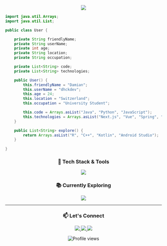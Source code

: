 <div align="center">
  <a href="https://git.io/typing-svg">
    <img src="https://readme-typing-svg.demolab.com/?lines=$whoami;%20dhckdev;welcome+to+my+github&size=40&center=False&height=60&width=500&duration=3000" /></a>
</div>

<div>
  
```java
import java.util.Arrays;
import java.util.List;

public class User {

    private String friendlyName;
    private String userName;
    private int age;
    private String location;
    private String occupation;

    private List<String> code;
    private List<String> technologies;

    public User() {
        this.friendlyName = "Damian";
        this.userName = "dhckdev";
        this.age = 24;
        this.location = "Switzerland";
        this.occupation = "University Student";

        this.code = Arrays.asList("Java", "Python", "JavaScript");
        this.technologies = Arrays.asList("Next.js", "Vue", "Spring", "npm");
    }

    public List<String> explore() {
        return Arrays.asList("R", "C++", "Kotlin", "Android Studio");
    }
    
}
```
</div>

<h3 align="center">🚀 Tech Stack & Tools</h3>

<p align="center">
  <a href="https://skillicons.dev">
    <img src="https://skillicons.dev/icons?i=java,js,py,html,nextjs,npm,spring,vue&perline=4" />
  </a>
</p>

<h3 align="center">📚 Currently Exploring </h3>

<p align="center">
  <a href="https://skillicons.dev">
    <img src="https://skillicons.dev/icons?i=r,cpp,kotlin,androidstudio" />
  </a>
</p>

---

<h3 align="center">📫 Let's Connect </h3>

<p align="center">
  <a href="https://discord.com/users/dhckdev">
    <img src="https://skillicons.dev/icons?i=discord" />
  </a>
  <a href="https://www.linkedin.com/in/damian-huckele-164bb3197">
    <img src="https://skillicons.dev/icons?i=linkedin" />
  </a>
  <a href="https://dev.to/dhckdev">
    <img src="https://skillicons.dev/icons?i=devto" />
  </a>
</p>

<p align="center">
  <img src="https://komarev.com/ghpvc/?username=dhckdev&style=flat-square&color=blue" alt="Profile views"/>
</p>
